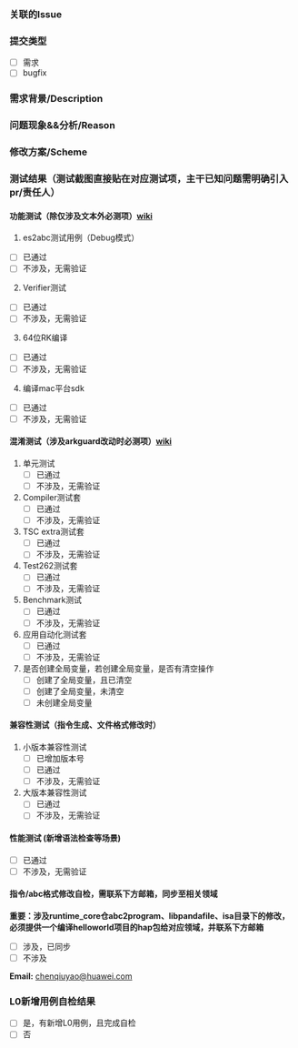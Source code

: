 ### 关联的Issue


### 提交类型
- [ ] 需求
- [ ] bugfix

### 需求背景/Description <!-- 仅涉及需求时填写 -->


### 问题现象&&分析/Reason <!-- 仅涉及bugfix时填写 -->


### 修改方案/Scheme


### 测试结果（测试截图直接贴在对应测试项，主干已知问题需明确引入pr/责任人）

#### 功能测试（除仅涉及文本外必测项）[wiki](https://gitee.com/openharmony/arkcompiler_ets_frontend/wikis/%E4%BB%A3%E7%A0%81%E6%8F%90%E4%BA%A4%E8%A6%81%E6%B1%82%E5%8F%8A%E6%B5%8B%E8%AF%95%E9%AA%8C%E8%AF%81%E6%B5%81%E7%A8%8B)
1. es2abc测试用例（Debug模式）
- [ ] 已通过
- [ ] 不涉及，无需验证

2. Verifier测试
- [ ] 已通过
- [ ] 不涉及，无需验证

3. 64位RK编译
- [ ] 已通过
- [ ] 不涉及，无需验证

4. 编译mac平台sdk
- [ ] 已通过
- [ ] 不涉及，无需验证

#### 混淆测试（涉及arkguard改动时必测项）[wiki](https://gitee.com/openharmony/arkcompiler_ets_frontend/wikis/%E6%B7%B7%E6%B7%86%E6%B5%8B%E8%AF%95%E9%AA%8C%E8%AF%81%E6%B5%81%E7%A8%8B?sort_id=11451209)
1. 单元测试
    - [ ] 已通过
    - [ ] 不涉及，无需验证

2. Compiler测试套
    - [ ] 已通过
    - [ ] 不涉及，无需验证

3. TSC extra测试套
    - [ ] 已通过
    - [ ] 不涉及，无需验证

4. Test262测试套
    - [ ] 已通过
    - [ ] 不涉及，无需验证

5. Benchmark测试
    - [ ] 已通过
    - [ ] 不涉及，无需验证

6. 应用自动化测试套
    - [ ] 已通过
    - [ ] 不涉及，无需验证

7. 是否创建全局变量，若创建全局变量，是否有清空操作
    - [ ] 创建了全局变量，且已清空
    - [ ] 创建了全局变量，未清空
    - [ ] 未创建全局变量

#### 兼容性测试（指令生成、文件格式修改时）
1. 小版本兼容性测试 <!-- 修改导致新abc无法运行在老镜像上时，需新增版本号 -->
    - [ ] 已增加版本号
    - [ ] 已通过
    - [ ] 不涉及，无需验证

2. 大版本兼容性测试 <!-- 配置target-api-version时，生成的abc需要能在对应版本运行-->
    - [ ] 已通过
    - [ ] 不涉及，无需验证

#### 性能测试 (新增语法检查等场景)
- [ ] 已通过
- [ ] 不涉及，无需验证

#### 指令/abc格式修改自检，需联系下方邮箱，同步至相关领域
**重要：涉及runtime_core仓abc2program、libpandafile、isa目录下的修改，必须提供一个编译helloworld项目的hap包给对应领域，并联系下方邮箱**
- [ ] 涉及，已同步
- [ ] 不涉及

**Email:** chenqiuyao@huawei.com

### L0新增用例自检结果
- [ ] 是，有新增L0用例，且完成自检
- [ ] 否

